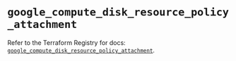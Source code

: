 # `google_compute_disk_resource_policy_attachment`

Refer to the Terraform Registry for docs: [`google_compute_disk_resource_policy_attachment`](https://registry.terraform.io/providers/hashicorp/google/6.17.0/docs/resources/compute_disk_resource_policy_attachment).
